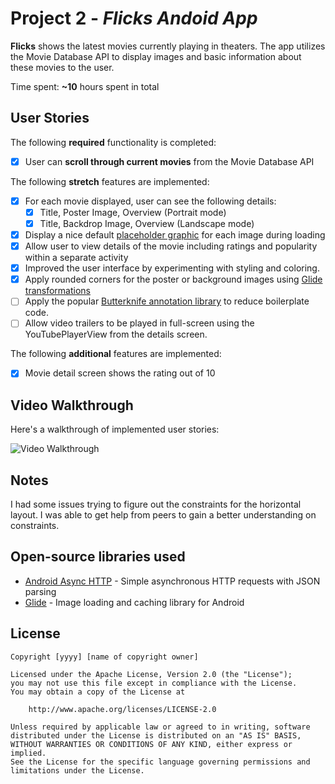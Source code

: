# Project 2 - *Flicks Andoid App*

**Flicks** shows the latest movies currently playing in theaters. The app utilizes the Movie Database API to display images and basic information about these movies to the user.

Time spent: **~10** hours spent in total

## User Stories

The following **required** functionality is completed:

* [x] User can **scroll through current movies** from the Movie Database API

The following **stretch** features are implemented:

* [x] For each movie displayed, user can see the following details:
  * [x] Title, Poster Image, Overview (Portrait mode)
  * [x] Title, Backdrop Image, Overview (Landscape mode)
* [x] Display a nice default [placeholder graphic](https://guides.codepath.org/android/Displaying-Images-with-the-Glide-Library#advanced-usage) for each image during loading
* [x] Allow user to view details of the movie including ratings and popularity within a separate activity
* [x] Improved the user interface by experimenting with styling and coloring.
* [x] Apply rounded corners for the poster or background images using [Glide transformations](https://guides.codepath.org/android/Displaying-Images-with-the-Glide-Library#transformations)
* [ ] Apply the popular [Butterknife annotation library](http://guides.codepath.org/android/Reducing-View-Boilerplate-with-Butterknife) to reduce boilerplate code.
* [ ] Allow video trailers to be played in full-screen using the YouTubePlayerView from the details screen.

The following **additional** features are implemented:

* [x] Movie detail screen shows the rating out of 10

## Video Walkthrough

Here's a walkthrough of implemented user stories:

<img src='https://github.com/ryan-beck/Flicks/blob/master/app/flicks_walkthrough.gif' title='Video Walkthrough' width='' alt='Video Walkthrough' />

## Notes

I had some issues trying to figure out the constraints for the horizontal layout. I was able to get help from peers to gain a better understanding on constraints.

## Open-source libraries used

- [Android Async HTTP](https://github.com/loopj/android-async-http) - Simple asynchronous HTTP requests with JSON parsing
- [Glide](https://github.com/bumptech/glide) - Image loading and caching library for Android

## License

    Copyright [yyyy] [name of copyright owner]

    Licensed under the Apache License, Version 2.0 (the "License");
    you may not use this file except in compliance with the License.
    You may obtain a copy of the License at

        http://www.apache.org/licenses/LICENSE-2.0

    Unless required by applicable law or agreed to in writing, software
    distributed under the License is distributed on an "AS IS" BASIS,
    WITHOUT WARRANTIES OR CONDITIONS OF ANY KIND, either express or implied.
    See the License for the specific language governing permissions and
    limitations under the License.
